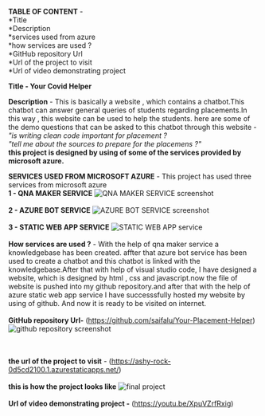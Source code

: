 **TABLE OF CONTENT** -
                       <br>*Title\
                       \*Description \
                        *services used from azure\
                        *how services are used ?\
                        *GitHub repository Url<br>
                       *Url of the project to visit<br>
                       *Url of video demonstrating project

**Title - Your Covid Helper**

**Description** - 
                  This is basically a website , which contains a chatbot.This chatbot can answer general queries of students regarding placements.In this way , this website can be used to help the students.
                  here are some of the demo questions that can be asked to this chatbot through this website -
               <br>   *"is writing clean code important for placement ?* 
               <br>   *"tell me about the sources to prepare for the placemens ?"*
                <br> **this project is designed by using of some of the services provided by microsoft azure.**
            
 **SERVICES USED FROM MICROSOFT AZURE**
                                    -  This project has used three services from microsoft azure\
           **1 - QNA MAKER SERVICE**
              ![QNA MAKER SERVICE screenshot](https://user-images.githubusercontent.com/92035012/163940699-0ec2ebdf-20e9-4dfb-942b-fde6549be4b4.png)
      <br><br>     **2 - AZURE BOT SERVICE**
             ![AZURE BOT SERVICE screenshot](https://user-images.githubusercontent.com/92035012/163941147-e065dc1a-892a-40f7-a00e-403d0914686c.png)
       <br><br>    **3 - STATIC WEB APP SERVICE**
             ![STATIC WEB APP service](https://user-images.githubusercontent.com/92035012/163941824-b892a3ed-df7e-43df-afe5-05400b594b98.png)
    <br><br> **How services are used ?**
     - With the help of qna maker service a knowledgebase has been created. affter that azure bot service has been used to create a chatbot and this chatbot is linked
     with the knowledgebase.After that with help of visual studio code, I have designed a website, which is designed by html , css and javascript.now the file of website 
     is pushed into my github repository.and after that with the help of azure static web app service I have successsfully hosted my website by using of github.
     And now it is ready to be visited on internet.
   <br><br>  **GitHub repository Url-** (https://github.com/saifalu/Your-Placement-Helper)
     ![github repository screenshot](https://user-images.githubusercontent.com/92035012/163946536-d6dfed19-ea4f-4953-998e-0e26763e1e13.png)

   <br><br>**the url of the project to visit** - (https://ashy-rock-0d5cd2100.1.azurestaticapps.net/)
    <br><br> **this is how the project looks like**
          ![final project](https://user-images.githubusercontent.com/92035012/163943223-e762dac9-e75e-475f-bf84-4a623c5462c7.png)
          <br><br>
          **Url of video demonstrating project -** (https://youtu.be/XpuVZrfRxig)     
